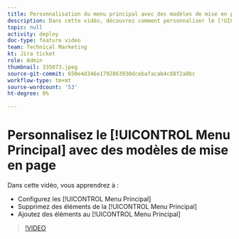 ```yaml
---
title: Personnalisation du menu principal avec des modèles de mise en page
description: Dans cette vidéo, découvrez comment personnaliser le [!UICONTROL Menu Principal] avec un modèle de mise en page.
topic: null
activity: deploy
doc-type: feature video
team: Technical Marketing
kt: Jira ticket
role: Admin
thumbnail: 335073.jpeg
source-git-commit: 650e4d346e1792863930dcebafacab4c88f2a8bc
workflow-type: tm+mt
source-wordcount: '53'
ht-degree: 0%

---
```


# Personnalisez le [!UICONTROL Menu Principal] avec des modèles de mise en page

Dans cette vidéo, vous apprendrez à :

* Configurez les [!UICONTROL Menu Principal]
* Supprimez des éléments de la [!UICONTROL Menu Principal]
* Ajoutez des éléments au [!UICONTROL Menu Principal]


>[!VIDEO](https://video.tv.adobe.com/v/335073/?quality=12&learn=on)

